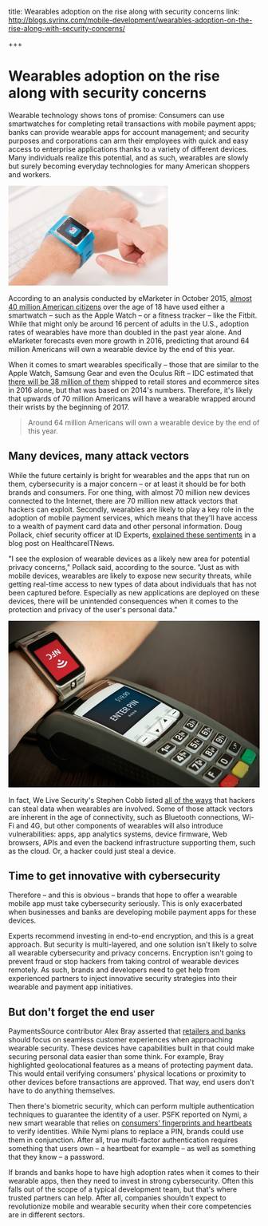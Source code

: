 title: Wearables adoption on the rise along with security concerns
link: http://blogs.syrinx.com/mobile-development/wearables-adoption-on-the-rise-along-with-security-concerns/

+++

# Wearables adoption on the rise along with security concerns

Wearable technology shows tons of promise: Consumers can use smartwatches for completing retail transactions with mobile payment apps; banks can provide wearable apps for account management; and security purposes and corporations can arm their employees with quick and easy access to enterprise applications thanks to a variety of different devices. Many individuals realize this potential, and as such, wearables are slowly but surely becoming everyday technologies for many American shoppers and workers.

![](/assets/img/blog/Smartwatches-will-soon-be-the-payment-method-of-choice-if-brands-and-banks-can-shore-up-security-concerns.jpg)

According to an analysis conducted by eMarketer in October 2015, [almost 40 million American citizens](http://www.emarketer.com/Article/Wearable-Usage-Will-Grow-by-Nearly-60-This-Year/1013159) over the age of 18 have used either a smartwatch – such as the Apple Watch – or a fitness tracker – like the Fitbit. While that might only be around 16 percent of adults in the U.S., adoption rates of wearables have more than doubled in the past year alone. And eMarketer forecasts even more growth in 2016, predicting that around 64 million Americans will own a wearable device by the end of this year.

When it comes to smart wearables specifically – those that are similar to the Apple Watch, Samsung Gear and even the Oculus Rift – IDC estimated that [there will be 38 million of them](http://www.idc.com/getdoc.jsp?containerId=prUS25519615) shipped to retail stores and ecommerce sites in 2016 alone, but that was based on 2014's numbers. Therefore, it's likely that upwards of 70 million Americans will have a wearable wrapped around their wrists by the beginning of 2017.

> Around 64 million Americans will own a wearable device by the end of this year.

## Many devices, many attack vectors

While the future certainly is bright for wearables and the apps that run on them, cybersecurity is a major concern – or at least it should be for both brands and consumers. For one thing, with almost 70 million new devices connected to the Internet, there are 70 million new attack vectors that hackers can exploit. Secondly, wearables are likely to play a key role in the adoption of mobile payment services, which means that they'll have access to a wealth of payment card data and other personal information. Doug Pollack, chief security officer at ID Experts, [explained these sentiments](http://www.healthcareitnews.com/blog/top-privacy-security-predictions-2016) in a blog post on HealthcareITNews.

"I see the explosion of wearable devices as a likely new area for potential privacy concerns," Pollack said, according to the source. "Just as with mobile devices, wearables are likely to expose new security threats, while getting real-time access to new types of data about individuals that has not been captured before. Especially as new applications are deployed on these devices, there will be unintended consequences when it comes to the protection and privacy of the user's personal data."

![](/assets/img/blog/14122115.jpg)

In fact, We Live Security's Stephen Cobb listed [all of the ways](http://www.welivesecurity.com/2015/12/08/wearables-wheres-the-risk/) that hackers can steal data when wearables are involved. Some of those attack vectors are inherent in the age of connectivity, such as Bluetooth connections, Wi-Fi and 4G, but other components of wearables will also introduce vulnerabilities: apps, app analytics systems, device firmware, Web browsers, APIs and even the backend infrastructure supporting them, such as the cloud. Or, a hacker could just steal a device.

## Time to get innovative with cybersecurity

Therefore – and this is obvious – brands that hope to offer a wearable mobile app must take cybersecurity seriously. This is only exacerbated when businesses and banks are developing mobile payment apps for these devices.

Experts recommend investing in end-to-end encryption, and this is a great approach. But security is multi-layered, and one solution isn't likely to solve all wearable cybersecurity and privacy concerns. Encryption isn't going to prevent fraud or stop hackers from taking control of wearable devices remotely. As such, brands and developers need to get help from experienced partners to inject innovative security strategies into their wearable and payment app initiatives.

## But don't forget the end user

PaymentsSource contributor Alex Bray asserted that [retailers and banks](http://www.paymentssource.com/news/paythink/wearables-are-the-new-catalyst-for-a-new-payments-tech-wave-3023138-1.html) should focus on seamless customer experiences when approaching wearable security. These devices have capabilities built in that could make securing personal data easier than some think. For example, Bray highlighted geolocational features as a means of protecting payment data. This would entail verifying consumers' physical locations or proximity to other devices before transactions are approved. That way, end users don't have to do anything themselves.

Then there's biometric security, which can perform multiple authentication techniques to guarantee the identity of a user. PSFK reported on Nymi, a new smart wearable that relies on [consumers' fingerprints and heartbeats](http://www.psfk.com/2016/01/mastercard-wearable-technology-seamless-payments-digital-security-trends.html) to verify identities. While Nymi plans to replace a PIN, brands could use them in conjunction. After all, true multi-factor authentication requires something that users own – a heartbeat for example – as well as something that they know – a password.

If brands and banks hope to have high adoption rates when it comes to their wearable apps, then they need to invest in strong cybersecurity. Often this falls out of the scope of a typical development team, but that's where trusted partners can help. After all, companies shouldn't expect to revolutionize mobile and wearable security when their core competencies are in different sectors.
